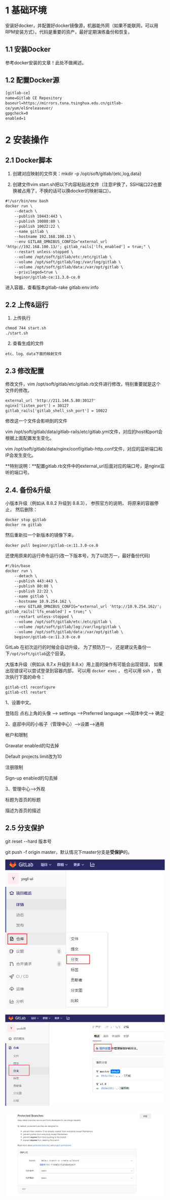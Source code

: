# 1 基础环境

安装好docker，并配置好docker镜像源，机器能外网（如果不能联网，可以用RPM安装方式）。代码是重要的资产，最好定期演练备份和恢复。

## 1.1 安装Docker

参考docker安装的文章！此处不做阐述。

## 1.2 配置Docker源

```properties
[gitlab-ce]
name=Gitlab CE Repository
baseurl=https://mirrors.tuna.tsinghua.edu.cn/gitlab-ce/yum/el$releasever/
gpgcheck=0
enabled=1
```


# 2 安装操作

## 2.1 Docker脚本

1. 创建对应映射的文件夹：mkdir -p /opt/soft/gitlab/{etc,log,data}

2. 创建文件vim start.sh把以下内容粘贴进文件（注意IP换了，SSH端口22也要换被占用了，不换的话可以换docker的映射端口）。

```shell
#!/usr/bin/env bash
docker run \
    --detach \
    --publish 10443:443 \
    --publish 10080:80 \
    --publish 10022:22 \
    --name gitlab \
    --hostname 192.168.100.13 \
    --env GITLAB_OMNIBUS_CONFIG="external_url 'http://192.168.100.13/'; gitlab_rails['lfs_enabled'] = true;" \
    --restart unless-stopped \
    --volume /opt/soft/gitlab/etc:/etc/gitlab \
    --volume /opt/soft/gitlab/log:/var/log/gitlab \
    --volume /opt/soft/gitlab/data:/var/opt/gitlab \
    --privileged=true \
    beginor/gitlab-ce:11.3.0-ce.0
```

进入容器，查看版本gitlab-rake gitlab:env:info

## 2.2 上传&运行

1. 上传执行

```properties
chmod 744 start.sh
./start.sh
```

2. 查看生成的文件

```properties
etc、log、data下面的映射文件
```

## 2.3 修改配置

修改文件，vim /opt/soft/gitlab/etc/gitlab.rb文件进行修改，特别重要就是这个文件的修改。

```properties
external_url 'http://211.144.5.80:30127'
nginx['listen_port'] = 30127
gitlab_rails['gitlab_shell_ssh_port'] = 10022
```

修改这一个文件会影响到的文件

vim /opt/soft/gitlab/data/gitlab-rails/etc/gitlab.yml文件，对应的host和port会根据上面配置发生变化。

vim /opt/soft/gitlab/data/nginx/conf/gitlab-http.conf文件，对应的监听端口和IP会发生变化。

**特别说明：**配置gitlab.rb文件中的external_url后面对应的端口号，是nginx监听的端口号。

## 2.4. 备份&升级

小版本升级（例如从 8.8.2 升级到 8.8.3）， 参照官方的说明， 将原来的容器停止， 然后删除：
```shell
docker stop gitlab
docker rm gitlab
```

然后重新拉一个新版本的镜像下来，

`docker pull beginor/gitlab-ce:11.3.0-ce.0`

还使用原来的运行命令运行(改一下版本号，为了以防万一，最好备份代码)

```shell
#!/bin/base
docker run \
    --detach \
    --publish 443:443 \
    --publish 80:80 \
    --publish 22:22 \
    --name gitlab \
    --hostname 10.9.254.162 \
    --env GITLAB_OMNIBUS_CONFIG="external_url 'http://10.9.254.162/'; gitlab_rails['lfs_enabled'] = true;" \
    --restart unless-stopped \
    --volume /opt/soft/gitlab/etc:/etc/gitlab \
    --volume /opt/soft/gitlab/log:/var/log/gitlab \
    --volume /opt/soft/gitlab/data:/var/opt/gitlab \
    beginor/gitlab-ce:11.3.0-ce.0
```


GitLab 在初次运行的时候会自动升级， 为了预防万一， 还是建议先备份一下`/opt/soft/gitlab`这个目录。

大版本升级（例如从 8.7.x 升级到 8.8.x）用上面的操作有可能会出现错误， 如果出现错误可以尝试登录到容器内部， 可以用 `docker exec` ， 也可以用 ssh ， 依次执行下面的命令：

```shell
gitlab-ctl reconfigure
gitlab-ctl restart
```

1、设置中文。

登陆后 点右上角的头像 --> settings -->Preferred language -->简体中文--> 确定

2、底部中间的小板子（管理中心）-->设置-->通用

帐户和限制

Gravatar enabled的勾去掉

Default projects limit改为10

注册限制

Sign-up enabled的勾去掉

3、管理中心-->外观

标题为首页的标题

描述为首页的描述

## 2.5 分支保护

git reset --hard 版本号

git push -f origin master，默认情况下master分支是**受保护**的。

![image-20210205195405181](../../插图/image-20210205195405181.png)

![image-20210205195708636](../../插图/image-20210205195708636.png)

![image-20210205195723725](../../插图/image-20210205195723725.png)